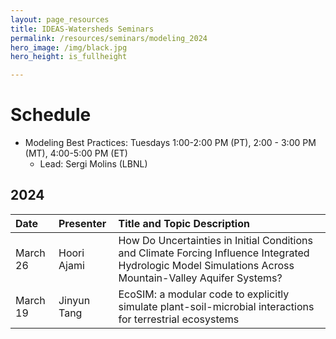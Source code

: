 ```yaml
---
layout: page_resources
title: IDEAS-Watersheds Seminars
permalink: /resources/seminars/modeling_2024
hero_image: /img/black.jpg
hero_height: is_fullheight

---
```


# Schedule
* Modeling Best Practices: Tuesdays 1:00-2:00 PM (PT), 2:00 - 3:00 PM (MT), 4:00-5:00 PM (ET)
  - Lead:  Sergi Molins (LBNL)

## 2024

| Date        |  Presenter                             | Title and Topic Description                    |
|:------------|:---------------------------------------|:-----------------------------------------------|
| March 26 | Hoori Ajami | How Do Uncertainties in Initial Conditions and Climate Forcing Influence Integrated Hydrologic Model Simulations Across Mountain-Valley Aquifer Systems? |
| March 19 | Jinyun Tang | EcoSIM: a modular code to explicitly simulate plant-soil-microbial interactions for terrestrial ecosystems |